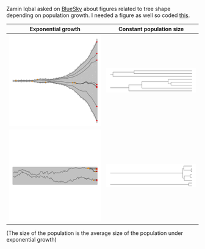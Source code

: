 Zamin Iqbal asked on [BlueSky](https://bsky.app/profile/zaminiqbal.bsky.social/post/3kewembn3fg2s
) about figures related to tree shape depending on population growth. I needed a figure as well so coded [this](scripts/). 

| Exponential growth | Constant population size |
|---|---|
|![fig pop](figs/fullpop_exponential.png)|![fig tree](figs/tree_exponential.png)|
|![fig pop](figs/fullpop_constant.png)|![fig tree](figs/tree_constant.png)|

(The size of the population is the average size of the population under exponential growth)
